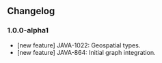 ## Changelog

### 1.0.0-alpha1

- [new feature] JAVA-1022: Geospatial types.
- [new feature] JAVA-864: Initial graph integration.